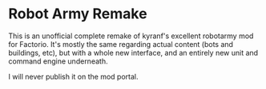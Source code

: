 # Robot Army Remake
This is an unofficial complete remake of kyranf's excellent robotarmy mod for Factorio.
It's mostly the same regarding actual content (bots and buildings, etc), but with a whole new interface, and an entirely new unit and command engine underneath.

I will never publish it on the mod portal.
